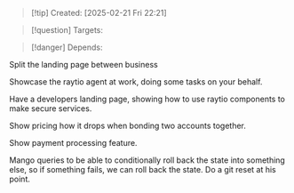 
>[!tip] Created: [2025-02-21 Fri 22:21]

>[!question] Targets: 

>[!danger] Depends: 

Split the landing page between business

Showcase the raytio agent at work, doing some tasks on your behalf.

Have a developers landing page, showing how to use raytio components to make secure services.

Show pricing how it drops when bonding two accounts together.

Show payment processing feature.

Mango queries to be able to conditionally roll back the state into something else, so if something fails, we can roll back the state.  Do a git reset at his point.